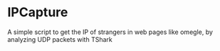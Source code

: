 # IPCapture
A simple script to get the IP of strangers in web pages like omegle, by analyzing UDP packets with TShark
